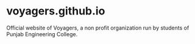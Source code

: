 # voyagers.github.io
Official website of Voyagers, a non profit organization run by students of Punjab Engineering College.
